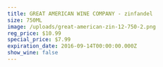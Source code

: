 ```yaml
---
title: GREAT AMERICAN WINE COMPANY - zinfandel
size: 750ML
image: /uploads/great-american-zin-12-750-2.png
reg_price: $10.99
special_price: $7.99
expiration_date: 2016-09-14T00:00:00.000Z
show_wine: false
---
```



